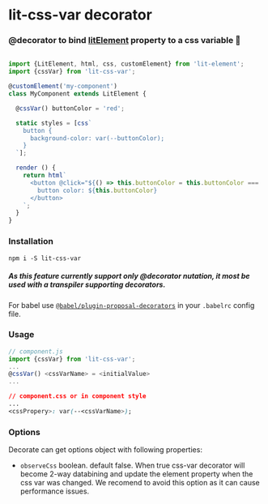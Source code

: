 # lit-css-var decorator


### @decorator to bind [litElement](https://lit-element.polymer-project.org/) property to a css variable 💅
  
  
  
```javascript

import {LitElement, html, css, customElement} from 'lit-element';
import {cssVar} from 'lit-css-var';

@customElement('my-component')
class MyComponent extends LitElement {

  @cssVar() buttonColor = 'red';

  static styles = [css`
    button {
      background-color: var(--buttonColor);
    }
  `];

  render () {
    return html`
      <button @click="${() => this.buttonColor = this.buttonColor === 'red' ? 'blue' : 'red'}">
        button color: ${this.buttonColor}
      </button>
    `;
  }
}

```


### Installation 
`npm i -S lit-css-var`

##### As this feature currently support only @decorator nutation, it most be used with a transpiler supporting decorators.
For babel use [`@babel/plugin-proposal-decorators`](https://babeljs.io/docs/en/babel-plugin-proposal-decorators) in your `.babelrc` config file.

### Usage
```javascript
// component.js
import {cssVar} from 'lit-css-var';
...
@cssVar() <cssVarName> = <initialValue>
... 
```
```css
// component.css or in component style
...
<cssPropery>: var(--<cssVarName>);
```

### Options
Decorate can get options object with following properties:
- `observeCss` boolean. default false. When true css-var decorator will become 2-way databining and update the element property when the css var was changed.
 We recomend to avoid this option as it can cause performance issues.
